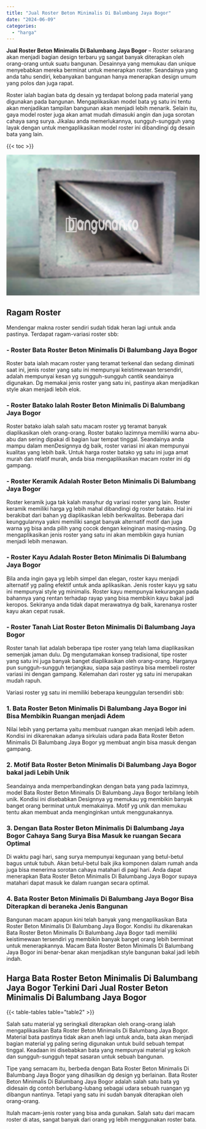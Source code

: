 ```yaml
---
title: "Jual Roster Beton Minimalis Di Balumbang Jaya Bogor"
date: "2024-06-09"
categories: 
  - "harga"
---
```


**Jual Roster Beton Minimalis Di Balumbang Jaya Bogor** – Roster sekarang akan menjadi bagian design terbaru yg sangat banyak diterapkan oleh orang-orang untuk suatu bangunan. Desainnya yang memukau dan unique menyebabkan mereka berminat untuk menerapkan roster. Seandainya yang anda tahu sendiri, kebanyakan bangunan hanya menerapkan design umum yang polos dan juga rapat.

Roster ialah bagian bata dg desain yg terdapat bolong pada material yang digunakan pada bangunan. Mengaplikasikan model bata yg satu ini tentu akan menjadikan tampilan bangunan akan menjadi lebih menarik. Selain itu, gaya model roster juga akan amat mudah dimasuki angin dan juga sorotan cahaya sang surya. Jikalau anda memerlukannya, sungguh-sungguh yang layak dengan untuk mengaplikasikan model roster ini dibandingi dg desain bata yang lain.

{{< toc >}}

![Jual Roster Beton Minimalis Di Balumbang Jaya Bogor](/images/bata-roster-minimalis-05.png)

## Ragam Roster

Mendengar makna roster sendiri sudah tidak heran lagi untuk anda pastinya. Terdapat ragam-variasi roster sbb:

### \- Roster Bata Roster Beton Minimalis Di Balumbang Jaya Bogor

Roster bata ialah macam roster yang teramat terkenal dan sedang diminati saat ini, jenis roster yang satu ini mempunyai keistimewaan tersendiri, adalah mempunyai kesan yg sungguh-sungguh cantik seandainya digunakan. Dg memakai jenis roster yang satu ini, pastinya akan menjadikan style akan menjadi lebih elok.

### \- Roster Batako Ialah Roster Beton Minimalis Di Balumbang Jaya Bogor

Roster batako ialah salah satu macam roster yg teramat banyak diaplikasikan oleh orang-orang. Roster batako lazimnya memiliki warna abu-abu dan sering dipakai di bagian luar tempat tinggal. Seandainya anda mampu dalam menDesignnya dg baik, roster variasi ini akan mempunyai kualitas yang lebih baik. Untuk harga roster batako yg satu ini juga amat murah dan relatif murah, anda bisa mengaplikasikan macam roster ini dg gampang.

### \- Roster Keramik Adalah Roster Beton Minimalis Di Balumbang Jaya Bogor

Roster keramik juga tak kalah masyhur dg variasi roster yang lain. Roster keramik memiliki harga yg lebih mahal dibandingi dg roster batako. Hal ini berakibat dari bahan yg diaplikasikan lebih berkwalitas. Beberapa dari keunggulannya yakni memiliki sangat banyak alternatif motif dan juga warna yg bisa anda pilih yang cocok dengan keinginan masing-masing. Dg mengaplikasikan jenis roster yang satu ini akan membikin gaya hunian menjadi lebih menawan.

### \- Roster Kayu Adalah Roster Beton Minimalis Di Balumbang Jaya Bogor

Bila anda ingin gaya yg lebih simpel dan elegan, roster kayu menjadi alternatif yg paling efektif untuk anda aplikasikan. Jenis roster kayu yg satu ini mempunyai style yg minimalis. Roster kayu mempunyai kekurangan pada bahannya yang rentan terhadap rayap yang bisa membikin kayu bakal jadi keropos. Sekiranya anda tidak dapat merawatnya dg baik, karenanya roster kayu akan cepat rusak.

### \- Roster Tanah Liat Roster Beton Minimalis Di Balumbang Jaya Bogor

Roster tanah liat adalah beberapa tipe roster yang telah lama diaplikasikan semenjak jaman dulu. Dg mengutamakan konsep tradisional, tipe roster yang satu ini juga banyak banget diaplikasikan oleh orang-orang. Harganya pun sungguh-sungguh terjangkau, siapa saja pastinya bisa membeli roster variasi ini dengan gampang. Kelemahan dari roster yg satu ini merupakan mudah rapuh.

Variasi roster yg satu ini memiliki beberapa keunggulan tersendiri sbb:

### 1\. Bata Roster Beton Minimalis Di Balumbang Jaya Bogor ini Bisa Membikin Ruangan menjadi Adem

Nilai lebih yang pertama yaitu membuat ruangan akan menjadi lebih adem. Kondisi ini dikarenakan adanya sirkulais udara pada Bata Roster Beton Minimalis Di Balumbang Jaya Bogor yg membuat angin bisa masuk dengan gampang.

### 2\. Motif Bata Roster Beton Minimalis Di Balumbang Jaya Bogor bakal jadi Lebih Unik

Seandainya anda memperbandingkan dengan bata yang pada lazimnya, model Bata Roster Beton Minimalis Di Balumbang Jaya Bogor terbilang lebih unik. Kondisi ini disebabkan Designnya yg memukau yg membikin banyak banget orang berminat untuk memakainya. Motif yg unik dan memukau tentu akan membuat anda menginginkan untuk menggunakannya.

### 3\. Dengan Bata Roster Beton Minimalis Di Balumbang Jaya Bogor Cahaya Sang Surya Bisa Masuk ke ruangan Secara Optimal

Di waktu pagi hari, sang surya mempunyai kegunaan yang betul-betul bagus untuk tubuh. Akan betul-betul baik jika komponen dalam rumah anda juga bisa menerima sorotan cahaya matahari di pagi hari. Anda dapat menerapkan Bata Roster Beton Minimalis Di Balumbang Jaya Bogor supaya matahari dapat masuk ke dalam ruangan secara optimal.

### 4\. Bata Roster Beton Minimalis Di Balumbang Jaya Bogor Bisa Diterapkan di beraneka Jenis Bangunan

Bangunan macam apapun kini telah banyak yang mengaplikasikan Bata Roster Beton Minimalis Di Balumbang Jaya Bogor. Kondisi itu dikarenakan Bata Roster Beton Minimalis Di Balumbang Jaya Bogor tadi memiliki keistimewaan tersendiri yg membikin banyak banget orang lebih berminat untuk menerapkannya. Macam Bata Roster Beton Minimalis Di Balumbang Jaya Bogor ini benar-benar akan menjadikan style bangunan bakal jadi lebih indah.

## Harga Bata Roster Beton Minimalis Di Balumbang Jaya Bogor Terkini Dari Jual Roster Beton Minimalis Di Balumbang Jaya Bogor

{{< table-tables table="table2" >}}

Salah satu material yg seringkali diterapkan oleh orang-orang ialah mengaplikasikan Bata Roster Beton Minimalis Di Balumbang Jaya Bogor. Material bata pastinya tidak akan aneh lagi untuk anda, bata akan menjadi bagian material yg paling sering digunakan untuk build sebuah tempat tinggal. Keadaan ini disebabkan bata yang mempunyai material yg kokoh dan sungguh-sungguh tepat sasaran untuk sebuah bangunan.

Tipe yang semacam itu, berbeda dengan Bata Roster Beton Minimalis Di Balumbang Jaya Bogor yang dihasilkan dg design yg berlainan. Bata Roster Beton Minimalis Di Balumbang Jaya Bogor adalah salah satu bata yg didesain dg contoh berlubang-lubang sebagai udara sebuah ruangan yg dibangun nantinya. Tetapi yang satu ini sudah banyak diterapkan oleh orang-orang.

Itulah macam-jenis roster yang bisa anda gunakan. Salah satu dari macam roster di atas, sangat banyak dari orang yg lebih menggunakan roster bata.
